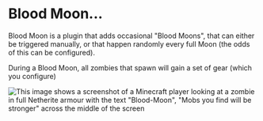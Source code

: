 # Blood Moon...
Blood Moon is a plugin that adds occasional "Blood Moons", that can either be triggered manually, or that happen randomly every full Moon (the odds of this can be configured).

During a Blood Moon, all zombies that spawn will gain a set of gear (which you configure)

![This image shows a screenshot of a Minecraft player looking at a zombie in full Netherite armour with the text "Blood-Moon", "Mobs you find will be stronger" across the middle of the screen](http://bluenightfury46.dev/papermc/Blood_moon1.png)
